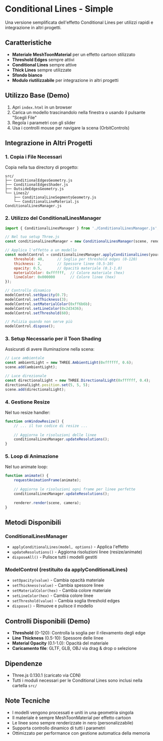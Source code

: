 # Conditional Lines - Simple

Una versione semplificata dell'effetto Conditional Lines per utilizzi rapidi e integrazione in altri progetti.

## Caratteristiche

- **Materiale MeshToonMaterial** per un effetto cartoon stilizzato
- **Threshold Edges** sempre attivi
- **Conditional Lines** sempre attive
- **Thick Lines** sempre utilizzate
- **Sfondo bianco**
- **Modulo riutilizzabile** per integrazione in altri progetti

## Utilizzo Base (Demo)

1. Apri `index.html` in un browser
2. Carica un modello trascinandolo nella finestra o usando il pulsante "Scegli File"
3. Regola i parametri con gli slider
4. Usa i controlli mouse per navigare la scena (OrbitControls)

## Integrazione in Altri Progetti

### 1. Copia i File Necessari

Copia nella tua directory di progetto:
```
src/
├── ConditionalEdgesGeometry.js
├── ConditionalEdgesShader.js
├── OutsideEdgesGeometry.js
└── Lines2/
    ├── ConditionalLineSegmentsGeometry.js
    └── ConditionalLineMaterial.js
ConditionalLinesManager.js
```

### 2. Utilizzo del ConditionalLinesManager

```javascript
import { ConditionalLinesManager } from './ConditionalLinesManager.js';

// Nel tuo setup Three.js
const conditionalLinesManager = new ConditionalLinesManager(scene, renderer);

// Applica l'effetto a un modello
const modelControl = conditionalLinesManager.applyConditionalLines(yourModel, {
    threshold: 40,      // Soglia per threshold edges (0-120)
    thickness: 2,       // Spessore linee (0.5-10)
    opacity: 0.5,       // Opacità materiale (0.1-1.0)
    materialColor: 0xffffff,  // Colore materiale (hex)
    lineColor: 0x000000       // Colore linee (hex)
});

// Controllo dinamico
modelControl.setOpacity(0.7);
modelControl.setThickness(3);
modelControl.setMaterialColor(0xff6b6b);
modelControl.setLineColor(0x2d3436);
modelControl.setThreshold(60);

// Pulizia quando non serve più
modelControl.dispose();
```

### 3. Setup Necessario per il Toon Shading

Assicurati di avere illuminazione nella scena:

```javascript
// Luce ambientale
const ambientLight = new THREE.AmbientLight(0xffffff, 0.6);
scene.add(ambientLight);

// Luce direzionale
const directionalLight = new THREE.DirectionalLight(0xffffff, 0.4);
directionalLight.position.set(5, 5, 5);
scene.add(directionalLight);
```

### 4. Gestione Resize

Nel tuo resize handler:

```javascript
function onWindowResize() {
    // ... il tuo codice di resize ...
    
    // Aggiorna le risoluzioni delle linee
    conditionalLinesManager.updateResolutions();
}
```

### 5. Loop di Animazione

Nel tuo animate loop:

```javascript
function animate() {
    requestAnimationFrame(animate);
    
    // Aggiorna le risoluzioni ogni frame per linee perfette
    conditionalLinesManager.updateResolutions();
    
    renderer.render(scene, camera);
}
```

## Metodi Disponibili

### ConditionalLinesManager

- `applyConditionalLines(model, options)` - Applica l'effetto
- `updateResolutions()` - Aggiorna risoluzioni linee (resize/animate)
- `disposeAll()` - Pulisce tutti i modelli gestiti

### ModelControl (restituito da applyConditionalLines)

- `setOpacity(value)` - Cambia opacità materiale
- `setThickness(value)` - Cambia spessore linee
- `setMaterialColor(hex)` - Cambia colore materiale
- `setLineColor(hex)` - Cambia colore linee
- `setThreshold(value)` - Cambia soglia threshold edges
- `dispose()` - Rimuove e pulisce il modello

## Controlli Disponibili (Demo)

- **Threshold** (0-120): Controlla la soglia per il rilevamento degli edge
- **Line Thickness** (0.5-10): Spessore delle linee 
- **Material Opacity** (0.1-1.0): Opacità del materiale
- **Caricamento file**: GLTF, GLB, OBJ via drag & drop o selezione

## Dipendenze

- Three.js 0.130.1 (caricato via CDN)
- Tutti i moduli necessari per le Conditional Lines sono inclusi nella cartella `src/`

## Note Tecniche

- I modelli vengono processati e uniti in una geometria singola
- Il materiale è sempre MeshToonMaterial per effetto cartoon
- Le linee sono sempre renderizzate in nero (personalizzabile)
- Supporta controllo dinamico di tutti i parametri
- Ottimizzato per performance con gestione automatica della memoria
